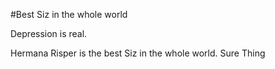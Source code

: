 #Best Siz in the whole world
Depression is real.






Hermana Risper is the best Siz in the whole world. Sure Thing